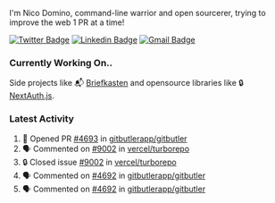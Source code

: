 
I'm Nico Domino, command-line warrior and open sourcerer, trying to improve the web 1 PR at a time!

[![Twitter Badge](https://img.shields.io/badge/-@ndom91-1ca0f1?style=flat-square&labelColor=1ca0f1&logo=twitter&logoColor=white&link=https://twitter.com/ndom91)](https://twitter.com/ndom91) [![Linkedin Badge](https://img.shields.io/badge/-ndom91-blue?style=flat-square&logo=Linkedin&logoColor=white&link=https://www.linkedin.com/in/ndom91/)](https://www.linkedin.com/in/ndom91/) [![Gmail Badge](https://img.shields.io/badge/-yo@ndo.dev-c14438?style=flat-square&logo=mail.ru&logoColor=white&link=mailto:yo@ndo.dev)](mailto:yo@ndo.dev)

### Currently Working On..

Side projects like 📬 [Briefkasten](https://briefkastenhq.com) and opensource libraries like 🔒 [NextAuth.js](https://github.com/nextauthjs/next-auth).

<!--START_SECTION_PROFILE_VIEWS:readme-info-->
<!--END_SECTION_PROFILE_VIEWS:readme-info-->

<!--START_SECTION_DAILY_COMMIT:readme-info-->
<!--END_SECTION_DAILY_COMMIT:readme-info-->

<!--START_SECTION_WEEKLY_COMMIT:readme-info-->
<!--END_SECTION_WEEKLY_COMMIT:readme-info-->

### Latest Activity

<!--START_SECTION:activity-->
1. 💪 Opened PR [#4693](https://github.com/gitbutlerapp/gitbutler/pull/4693) in [gitbutlerapp/gitbutler](https://github.com/gitbutlerapp/gitbutler)
2. 🗣 Commented on [#9002](https://github.com/vercel/turborepo/issues/9002#issuecomment-2290965212) in [vercel/turborepo](https://github.com/vercel/turborepo)
3. 🔒 Closed issue [#9002](https://github.com/vercel/turborepo/issues/9002) in [vercel/turborepo](https://github.com/vercel/turborepo)
4. 🗣 Commented on [#4692](https://github.com/gitbutlerapp/gitbutler/pull/4692#issuecomment-2290847463) in [gitbutlerapp/gitbutler](https://github.com/gitbutlerapp/gitbutler)
5. 🗣 Commented on [#4692](https://github.com/gitbutlerapp/gitbutler/pull/4692#issuecomment-2290846781) in [gitbutlerapp/gitbutler](https://github.com/gitbutlerapp/gitbutler)
<!--END_SECTION:activity-->
